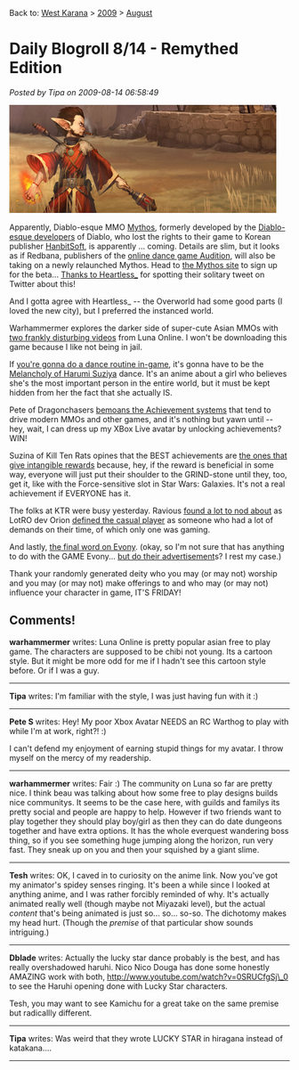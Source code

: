 Back to: [West Karana](/posts/westkarana.md) > [2009](/posts/2009/westkarana.md) > [August](./westkarana.md)
# Daily Blogroll 8/14 - Remythed Edition

*Posted by Tipa on 2009-08-14 06:58:49*

![The Resurrection of Mythos?](../../../uploads/2009/08/mythostease.jpg "The Resurrection of Mythos?")

Apparently, Diablo-esque MMO [Mythos](http://en.wikipedia.org/wiki/Mythos_%28computer_game%29), formerly developed by the [Diablo-esque developers](http://en.wikipedia.org/wiki/Flagship_Studios) of Diablo, who lost the rights to their game to Korean publisher [HanbitSoft](http://www.hanbitsoft.com/about/company/about_hanbit.asp), is apparently ... coming. Details are slim, but it looks as if Redbana, publishers of the [online dance game Audition](http://audition.redbana.com/), will also be taking on a newly relaunched Mythos. Head to [the Mythos site](http://www.mythos.com/) to sign up for the beta... [Thanks to Heartless\_](http://hgamer.blogspot.com/2009/08/mythos-something-is-coming.html) for spotting their solitary tweet on Twitter about this!

And I gotta agree with Heartless\_ -- the Overworld had some good parts (I loved the new city), but I preferred the instanced world.

Warhammermer explores the darker side of super-cute Asian MMOs with [two frankly disturbing videos](http://exploringwar.wordpress.com/2009/08/14/luna-online-dance-videos/) from Luna Online. I won't be downloading this game because I like not being in jail.

If [you're gonna do a dance routine in-game](http://www.youtube.com/watch?v=akAEd-4A4BA), it's gonna have to be the [Melancholy of Harumi Suziya](http://www.youtube.com/watch?v=c5G5bD2Do-k) dance. It's an anime about a girl who believes she's the most important person in the entire world, but it must be kept hidden from her the fact that she actually IS.

Pete of Dragonchasers [bemoans the Achievement systems](http://dragonchasers.com/2009/08/13/achievements/) that tend to drive modern MMOs and other games, and it's nothing but yawn until -- hey, wait, I can dress up my XBox Live avatar by unlocking achievements? WIN!

Suzina of Kill Ten Rats opines that the BEST achievements are [the ones that give intangible rewards](http://www.killtenrats.com/2009/08/13/elitestatus/) because, hey, if the reward is beneficial in some way, everyone will just put their shoulder to the GRIND-stone until they, too, get it, like with the Force-sensitive slot in Star Wars: Galaxies. It's not a real achievement if EVERYONE has it.

The folks at KTR were busy yesterday. Ravious [found a lot to nod about](http://www.killtenrats.com/2009/08/13/another-casual-player-definition/) as LotRO dev Orion [defined the casual player](http://my.lotro.com/orion/2009/08/12/day-14-a-tale-of-a-design/) as someone who had a lot of demands on their time, of which only one was gaming.

And lastly, [the final word on Evony](http://www.ommatidia.org/2009/08/13/evony/). (okay, so I'm not sure that has anything to do with the GAME Evony... [but do their advertisement](http://www.lazygamer.co.za/general-news/a-history-of-evony-ads-the-insanity-continues)s? I rest my case.)

Thank your randomly generated deity who you may (or may not) worship and you may (or may not) make offerings to and who may (or may not) influence your character in game, IT'S FRIDAY!

## Comments!

**warhammermer** writes: Luna Online is pretty popular asian free to play game. The characters are supposed to be chibi not young. Its a cartoon style. But it might be more odd for me if I hadn't see this cartoon style before. Or if I was a guy.

---

**Tipa** writes: I'm familiar with the style, I was just having fun with it :)

---

**Pete S** writes: Hey! My poor Xbox Avatar NEEDS an RC Warthog to play with while I'm at work, right?! :)

I can't defend my enjoyment of earning stupid things for my avatar. I throw myself on the mercy of my readership.

---

**warhammermer** writes: Fair :) The community on Luna so far are pretty nice. I think beau was talking about how some free to play designs builds nice communitys. It seems to be the case here, with guilds and familys its pretty social and people are happy to help. However if two friends want to play together they should play boy/girl as then they can do date dungeons together and have extra options. It has the whole everquest wandering boss thing, so if you see something huge jumping along the horizon, run very fast. They sneak up on you and then your squished by a giant slime.

---

**Tesh** writes: OK, I caved in to curiosity on the anime link. Now you've got my animator's spidey senses ringing. It's been a while since I looked at anything anime, and I was rather forcibly reminded of why. It's actually animated really well (though maybe not Miyazaki level), but the actual *content* that's being animated is just so... so... so-so. The dichotomy makes my head hurt. (Though the *premise* of that particular show sounds intriguing.)

---

**Dblade** writes: Actually the lucky star dance probably is the best, and has really overshadowed haruhi. Nico Nico Douga has done some honestly AMAZING work with both, http://www.youtube.com/watch?v=0SRUCfgSj\_0 to see the Haruhi opening done with Lucky Star characters.

Tesh, you may want to see Kamichu for a great take on the same premise but radicallly different.

---

**Tipa** writes: Was weird that they wrote LUCKY STAR in hiragana instead of katakana....

---

